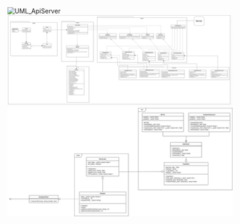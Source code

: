 ![UML_ApiServer](Calmgram/UML_ApiServer.jpg)  
![UML_Client](UML_Client.jpg) 
![UML_ML](../UML_ML.png)
